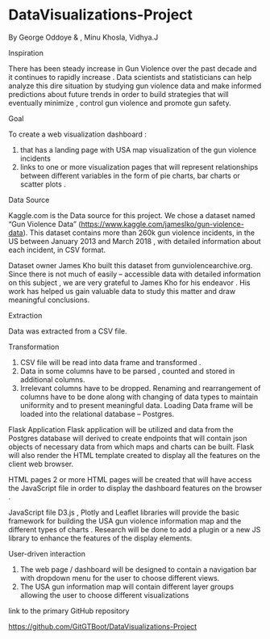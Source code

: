 # DataVisualizations-Project

By George Oddoye & , Minu Khosla, Vidhya.J

Inspiration

There has been steady increase in  Gun Violence over the past decade and it continues to rapidly increase . Data scientists and statisticians can help analyze this dire situation by studying gun violence data and make informed predictions about future trends in order to build strategies that will eventually minimize , control gun violence and promote gun safety.

Goal 

To create a  web visualization dashboard :
1)	that has a landing page with  USA map visualization of the gun violence incidents
2)	 links to one or more visualization pages that will represent relationships between different variables in the form of pie charts, bar charts or scatter plots .

Data Source

Kaggle.com is the Data source for this project. We chose a dataset named  “Gun Violence Data” (https://www.kaggle.com/jameslko/gun-violence-data). This dataset contains more than 260k gun violence incidents, in the US between January 2013 and March 2018 , with detailed information about each incident, in CSV format.

Dataset owner James Kho built this dataset from gunviolencearchive.org. Since there is not much of easily – accessible data with detailed information on this subject , we are very grateful to James Kho for his endeavor . His work has helped us gain valuable data to study this matter and draw meaningful conclusions.

Extraction

Data was extracted from  a CSV file.

Transformation
1)	CSV file will be read into data frame and transformed .
2)	 Data in some columns have to be parsed , counted and stored in additional columns.
3)	Irrelevant columns  have to be dropped.  Renaming and rearrangement of columns have to be done along with changing of data types to maintain uniformity and to present meaningful data.
  Loading
Data frame  will be loaded into the relational database – Postgres.


Flask Application 
Flask application will be utilized and data from the Postgres database will derived to create endpoints that will contain json objects of necessary data from which maps and charts can be built.
Flask will also render the HTML template created to display all the features on the client web browser.

HTML pages
2 or more HTML pages will be created that will have access the JavaScript file in order to  display  the dashboard features on the browser . 

JavaScript file 
D3.js , Plotly and Leaflet libraries will provide the basic framework for building the USA gun violence information map and the different types of charts . 
Research will be done to add a plugin or a new JS library to enhance the features of the display elements. 


User-driven interaction  

1)	The web page / dashboard will be designed to contain a navigation bar with dropdown menu for the user to choose different views.
2)	The USA gun information map will contain different layer groups allowing the user to choose different visualizations





 link to the primary GitHub repository   

https://github.com/GitGTBoot/DataVisualizations-Project
